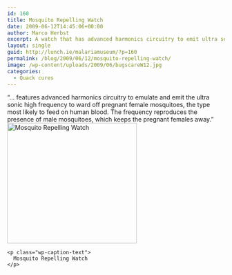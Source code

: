 ```yaml
---
id: 160
title: Mosquito Repelling Watch
date: 2009-06-12T14:45:06+00:00
author: Marco Herbst
excerpt: A watch that has advanced harmonics circuitry to emit ultra sonic high frequency that wards off pregnant mosquitoes.
layout: single
guid: http://lunch.ie/malariamuseum/?p=160
permalink: /blog/2009/06/12/mosquito-repelling-watch/
image: /wp-content/uploads/2009/06/bugscareW12.jpg
categories:
  - Quack cures
---
```

<div dir="ltr">
  &#8220;&#8230; features advanced harmonics circuitry to emulate and emit the ultra sonic high frequency to ward off pregnant female mosquitoes, the type most likely to feed on human blood. The frequency reproduces the presence of male mosquitoes, which keeps the pregnant females away.&#8221;
</div>

<div dir="ltr">
</div>

<div dir="ltr">
  <div id="attachment_264" style="width: 310px" class="wp-caption alignnone">
    <a href="http://www.malariamuseum.de/wp-content/uploads/2009/06/bugscareW.jpg"><img class="size-full wp-image-264" title="Mosquito Repelling Watch" alt="Mosquito Repelling Watch" src="http://www.malariamuseum.de/wp-content/uploads/2009/06/bugscareW.jpg" width="300" height="279" /></a>
    
    <p class="wp-caption-text">
      Mosquito Repelling Watch
    </p>
  </div>
</div>